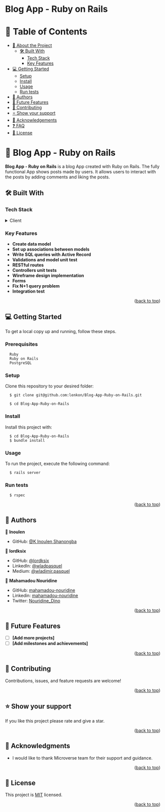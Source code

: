 # Blog App - Ruby on Rails

<a name="readme-top"></a>

# 📗 Table of Contents

- [📖 About the Project](#about-project)
  - [🛠 Built With](#built-with)
    - [Tech Stack](#tech-stack)
    - [Key Features](#key-features)
- [💻 Getting Started](#getting-started)
  - [Setup](#setup)
  - [Install](#install)
  - [Usage](#usage)
  - [Run tests](#run-tests)
- [👥 Authors](#authors)
- [🔭 Future Features](#future-features)
- [🤝 Contributing](#contributing)
- [⭐️ Show your support](#support)
- [🙏 Acknowledgements](#acknowledgements)
- [❓ FAQ](#faq)
- [📝 License](#license)

<!-- PROJECT DESCRIPTION -->

# 📖 Blog App - Ruby on Rails <a name="about-project"></a>

**Blog App - Ruby on Rails** is a blog App created with Ruby on Rails. The fully functional App shows posts made by users. It allows users to interact with the posts by adding comments and liking the posts.

## 🛠 Built With <a name="built-with"></a>

### Tech Stack <a name="tech-stack"></a>

<details>
  <summary>Client</summary>
  <ul>
    <li><a href="https://rubyonrails.org/">Ruby on Rails</a></li>
  </ul>
</details>

<!-- Features -->

### Key Features <a name="key-features"></a>

- **Create data model**
- **Set up associations between models**
- **Write SQL queries with Active Record**
- **Validations and model unit test**
- **RESTful routes**
- **Controllers unit tests**
- **Wireframe design implementation**
- **Forms**
- **Fix N+1 query problem**
- **Integration test**

<p align="right">(<a href="#readme-top">back to top</a>)</p>

<!-- GETTING STARTED -->

## 💻 Getting Started <a name="getting-started"></a>

To get a local copy up and running, follow these steps.

### Prerequisites
```
  Ruby
  Ruby on Rails
  PostgreSQL
```

### Setup

Clone this repository to your desired folder:

```
  $ git clone git@github.com:lenkon/Blog-App-Ruby-on-Rails.git

  $ cd Blog-App-Ruby-on-Rails
```

### Install

Install this project with:

```
  $ cd Blog-App-Ruby-on-Rails
  $ bundle install
```

### Usage

To run the project, execute the following command:

```
  $ rails server
```

### Run tests <a name="run-tests"></a>
``` 
  $ rspec
```

<p align="right">(<a href="#readme-top">back to top</a>)</p>

<!-- AUTHORS -->

## 👥 Authors <a name="authors"></a>

👤 **Inoulen**

- GitHub: [@K Inoulen Shanongba](https://github.com/lenkon)

👤 **lordksix**

- GitHub: [@lordksix](https://github.com/lordksix)
- LinkedIn: [@wladpasquel](https://www.linkedin.com/in/wladpasquel/)
- Medium: [@wladimir.pasquel](https://medium.com/@wladimir.pasquel)

👤 **Mahamadou Nouridine**

- GitHub: [mahamadou-nouridine](https://github.com/mahamadou-nouridine)
- Linkedin: [mahamadou-nouridine](https://www.linkedin.com/in/mahamadou-nouridine)
- Twitter: [Nouridine_Dino](https://twitter.com/Nouridine_Dino)

<p align="right">(<a href="#readme-top">back to top</a>)</p>

<!-- FUTURE FEATURES -->

## 🔭 Future Features <a name="future-features"></a>

- [ ] **[Add more projects]**
- [ ] **[Add milestones and achievements]**

<p align="right">(<a href="#readme-top">back to top</a>)</p>

<!-- CONTRIBUTING -->

## 🤝 Contributing <a name="contributing"></a>

Contributions, issues, and feature requests are welcome!

<p align="right">(<a href="#readme-top">back to top</a>)</p>

<!-- SUPPORT -->

## ⭐️ Show your support <a name="support"></a>

If you like this project please rate and give a star.

<p align="right">(<a href="#readme-top">back to top</a>)</p>

<!-- ACKNOWLEDGEMENTS -->

## 🙏 Acknowledgments <a name="acknowledgements"></a>

* I would like to thank Microverse team for their support and guidance.

<p align="right">(<a href="#readme-top">back to top</a>)</p>

<!-- LICENSE -->

## 📝 License <a name="license"></a>

This project is [MIT](./LICENSE) licensed.

<p align="right">(<a href="#readme-top">back to top</a>)</p>